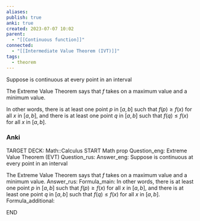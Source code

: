 ```yaml
---
aliases: 
publish: true
anki: true
created: 2023-07-07 10:02
parent:
  - "[[Continuous function]]"
connected:
  - "[[Intermediate Value Theorem (IVT)]]"
tags:
  - theorem
---
```

Suppose  is continuous at every point in an interval  

The Extreme Value Theorem says that $f$ takes on a maximum value and a minimum value.

In other words, there is at least one point $p$ in $[a,b]$ such that $f(p)\geq f(x)$ for all $x$ in $[a,b]$, and there is at least one point $q$ in $[a,b]$ such that $f(q)\leq f(x)$ for all $x$ in $[a,b].$

### Anki
TARGET DECK: Math::Calculus
START
Math prop
Question_eng: Extreme Value Theorem (EVT)
Question_rus: 
Answer_eng: Suppose  is continuous at every point in an interval  

The Extreme Value Theorem says that $f$ takes on a maximum value and a minimum value.
Answer_rus: 
Formula_main: In other words, there is at least one point $p$ in $[a,b]$ such that $f(p)\geq f(x)$ for all $x$ in $[a,b]$, and there is at least one point $q$ in $[a,b]$ such that $f(q)\leq f(x)$ for all $x$ in $[a,b].$
Formula_additional:
<!--ID: 1697919149961-->
END
